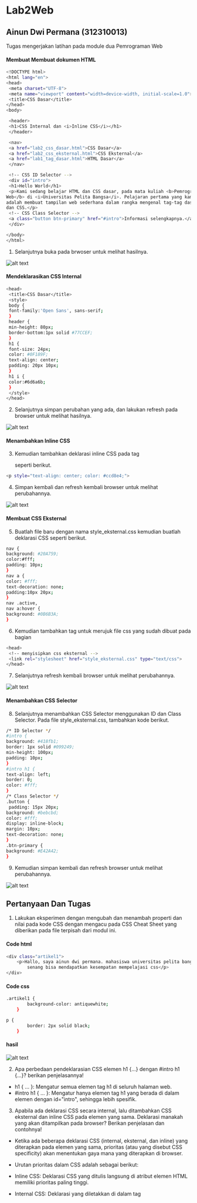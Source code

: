 # Lab2Web
## Ainun Dwi Permana (312310013)

Tugas mengerjakan latihan pada module dua Pemrograman Web

#### Membuat Membuat dokumen HTML

```sh
<!DOCTYPE html>
<html lang="en">
<head>
 <meta charset="UTF-8">
 <meta name="viewport" content="width=device-width, initial-scale=1.0">
 <title>CSS Dasar</title>
</head>
<body>

 <header>
 <h1>CSS Internal dan <i>Inline CSS</i></h1>
 </header>

 <nav>
 <a href="lab2_css_dasar.html">CSS Dasar</a>
 <a href="lab2_css_eksternal.html">CSS Eksternal</a>
 <a href="lab1_tag_dasar.html">HTML Dasar</a>
 </nav>

 <!-- CSS ID Selector -->
 <div id="intro">
 <h1>Hello World</h1>
 <p>Kami sedang belajar HTML dan CSS dasar, pada mata kuliah <b>Pemrograman
Web</b> di <i>Universitas Pelita Bangsa</i>. Pelajaran pertama yang kami dapat
adalah membuat tampilan web sederhana dalam rangka mengenal tag-tag dasar HTML
dan CSS.</p>
 <!-- CSS Class Selector -->
 <a class="button btn-primary" href="#intro">Informasi selengkapnya.</a>
 </div>

</body>
</html>
```

1. Selanjutnya buka pada brwoser untuk melihat hasilnya.
   
![alt text](https://github.com/Ainun27/Lab2Web/blob/main/tugas2/Screenshot%202024-10-08%20182343.png?raw=true)

#### Mendeklarasikan CSS Internal

```sh
<head>
 <title>CSS Dasar</title>
 <style>
 body {
 font-family:'Open Sans', sans-serif;
 }
 header {
 min-height: 80px;
 border-bottom:1px solid #77CCEF;
 }
 h1 {
 font-size: 24px;
 color: #0F189F;
 text-align: center;
 padding: 20px 10px;
 }
 h1 i {
 color:#6d6a6b;
 }
 </style>
</head>
```

2. Selanjutnya simpan perubahan yang ada, dan lakukan refresh pada browser untuk melihat hasilnya.
   
![alt text](https://github.com/Ainun27/Lab2Web/blob/main/tugas2/Screenshot%202024-10-08%20182508.png?raw=true)

#### Menambahkan Inline CSS

3. Kemudian tambahkan deklarasi inline CSS pada tag <p> seperti berikut.

```sh
<p style="text-align: center; color: #ccd8e4;">
```

4. Simpan kembali dan refresh kembali browser untuk melihat perubahannya.
   
![alt text](https://github.com/Ainun27/Lab2Web/blob/main/tugas2/Screenshot%202024-10-08%20182638.png?raw=true)

#### Membuat CSS Eksternal

5. Buatlah file baru dengan nama style_eksternal.css kemudian buatlah deklarasi CSS seperti berikut.

```sh
nav {
background: #20A759;
color:#fff;
padding: 10px;
}
nav a {
color: #fff;
text-decoration: none;
padding:10px 20px;
}
nav .active,
nav a:hover {
background: #0B6B3A;
}
```

6. Kemudian tambahkan tag <link> untuk merujuk file css yang sudah dibuat pada bagian <head>

```sh
<head>
 <!-- menyisipkan css eksternal -->
 <link rel="stylesheet" href="style_eksternal.css" type="text/css">
</head>
```

7. Selanjutnya refresh kembali browser untuk melihat perubahannya.

![alt text](https://github.com/Ainun27/Lab2Web/blob/main/tugas2/Screenshot%202024-10-08%20183144.png?raw=true)

#### Menambahkan CSS Selector

8. Selanjutnya menambahkan CSS Selector menggunakan ID dan Class Selector. Pada file
style_eksternal.css, tambahkan kode berikut.

```sh
/* ID Selector */
#intro {
background: #418fb1;
border: 1px solid #099249;
min-height: 100px;
padding: 10px;
}
#intro h1 {
text-align: left;
border: 0;
color: #fff;
}
/* Class Selector */
.button {
 padding: 15px 20px;
background: #bebcbd;
color: #fff;
display: inline-block;
margin: 10px;
text-decoration: none;
}
.btn-primary {
background: #E42A42;
}
```

9. Kemudian simpan kembali dan refresh browser untuk melihat perubahannya.

![alt text](https://github.com/Ainun27/Lab2Web/blob/main/tugas2/Screenshot%202024-10-08%20183256.png?raw=true)
  
## Pertanyaan Dan Tugas

1. Lakukan eksperimen dengan mengubah dan menambah properti dan nilai pada kode CSS dengan mengacu pada CSS Cheat Sheet yang diberikan pada file terpisah dari modul ini.

#### Code html

```sh
<div class="artikel1">
    <p>Hallo, saya ainun dwi permana. mahasiswa universitas pelita bangsa. 
        senang bisa mendapatkan kesempatan mempelajasi css</p>
</div>
```

#### Code css

```sh
.artikel1 {
        background-color: antiquewhite;
    }

p {
        border: 2px solid black;
    }
```

#### hasil 

![alt text](https://github.com/Ainun27/Lab2Web/blob/main/tugas2/Screenshot%202024-10-08%20184834.png?raw=true)

2. Apa perbedaan pendeklarasian CSS elemen h1 {...} dengan #intro h1 {...}? berikan penjelasannya!

- h1 { ... }: Mengatur semua elemen tag h1 di seluruh halaman web.
- #intro h1 { ... }: Mengatur hanya elemen tag h1 yang berada di dalam elemen dengan id="intro", sehingga lebih spesifik.

3. Apabila ada deklarasi CSS secara internal, lalu ditambahkan CSS eksternal dan inline CSS pada elemen yang sama. Deklarasi manakah yang akan ditampilkan pada browser? Berikan penjelasan dan contohnya!

- Ketika ada beberapa deklarasi CSS (internal, eksternal, dan inline) yang diterapkan pada elemen yang sama, prioritas (atau yang disebut CSS specificity) akan menentukan gaya mana yang diterapkan di browser.

- Urutan prioritas dalam CSS adalah sebagai berikut:

- Inline CSS: Deklarasi CSS yang ditulis langsung di atribut elemen HTML memiliki prioritas paling tinggi.
- Internal CSS: Deklarasi yang diletakkan di dalam tag <style> di bagian <head> memiliki prioritas di bawah inline CSS.
- External CSS: Deklarasi CSS yang di-link melalui file eksternal memiliki prioritas yang paling rendah dibandingkan dua yang lainnya.
- Namun, spesifisitas selektor dan importance (!important) juga bisa memengaruhi prioritas.

#### contoh

#### Css Eksternal 

```sh
.artikel1 {
        background-color: antiquewhite;
    }
```

#### Css Internal

```sh
<head>
  <style>
    .artikel1{
            background-color: #77CCEF;
        }
  </style>
</head>
```

#### Inline Css

```sh
<div class="artikel1" style="background-color: bisque;">
    <p>Hallo, saya ainun dwi permana. mahasiswa universitas pelita bangsa. 
        senang bisa mendapatkan kesempatan mempelajasi css</p>
</div>
```

#### Hasilnya

![alt text](https://github.com/Ainun27/Lab2Web/blob/main/tugas2/Screenshot%202024-10-08%20193845.png?raw=true)

4. Pada sebuah elemen HTML terdapat ID dan Class, apabila masing-masing selector tersebut terdapat deklarasi CSS, maka deklarasi manakah yang akan ditampilkan pada browser? Berikan penjelasan dan contohnya! ( <p id="paragraf-1" class="text-paragraf"> )

- Urutan Spesifisitas CSS:
  
-  Inline CSS (misalnya, style="...") memiliki prioritas tertinggi.
- Selector ID (misalnya, #paragraf-1) memiliki prioritas lebih tinggi dibandingkan selector class.
- Selector Class (misalnya, .text-paragraf) memiliki prioritas lebih tinggi dibandingkan selector elemen.
- Selector Elemen (misalnya, p { ... }) memiliki prioritas terendah.

#### contoh

#### Di HTML

```sh
<p id="paragraf-1" class="text-paragraf">Ini adalah paragraf contoh.</p>
```

#### CSS dengan selector ID

```sh
#paragraf-1 {
  color: blue;
  font-size: 18px;
}
```

#### CSS dengan selector Class

```sh
.text-paragraf {
  color: red;
  font-size: 16px;
}
```

#### Hasilnya

![alt text](https://github.com/Ainun27/Lab2Web/blob/main/tugas2/Screenshot%202024-10-08%20195405.png?raw=true)


